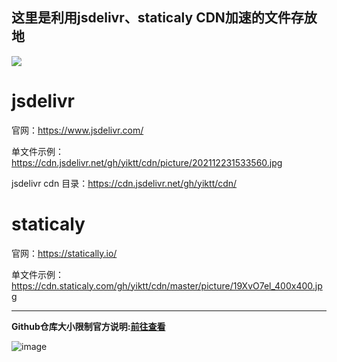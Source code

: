 ## 这里是利用jsdelivr、staticaly CDN加速的文件存放地

[![](https://data.jsdelivr.com/v1/package/gh/yiktt/cdn/badge)](https://www.jsdelivr.com/package/gh/yiktt/cdn)

# jsdelivr

官网：https://www.jsdelivr.com/

单文件示例：https://cdn.jsdelivr.net/gh/yiktt/cdn/picture/202112231533560.jpg

jsdelivr cdn 目录：https://cdn.jsdelivr.net/gh/yiktt/cdn/

# staticaly

官网：https://statically.io/

单文件示例：https://cdn.staticaly.com/gh/yiktt/cdn/master/picture/19XvO7el_400x400.jpg

------------

**Github仓库大小限制官方说明:[前往查看]([http://localhost/](https://docs.github.com/cn/github/managing-large-files/what-is-my-disk-quota))**

![image](https://cdn.jsdelivr.net/gh/yiktt/cdn/picture/202112231533560.jpg)


